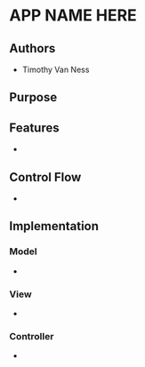 # APP NAME HERE

## Authors

- Timothy Van Ness

## Purpose

## Features
-

## Control Flow
-

## Implementation
### Model
-
### View
-
### Controller
-

